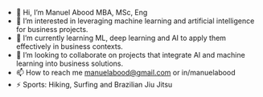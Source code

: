 - 👋 Hi, I’m Manuel Abood MBA, MSc, Eng
- 👀 I’m interested in leveraging machine learning and artificial intelligence for business projects.
- 🌱 I’m currently learning ML, deep learning and AI to apply them effectively in business contexts.
- 💞️ I’m looking to collaborate on projects that integrate AI and machine learning into business solutions.
- 📫 How to reach me manuelabood@gmail.com or in/manuelabood
- ⚡ Sports: Hiking, Surfing and Brazilian Jiu Jitsu

<!---
mabood25/mabood25 is a ✨ special ✨ repository because its `README.md` (this file) appears on your GitHub profile.
You can click the Preview link to take a look at your changes.
--->
